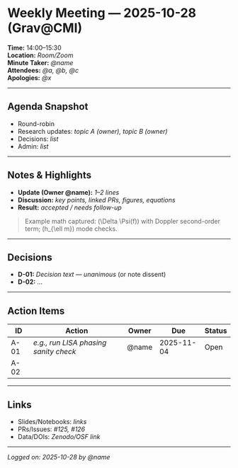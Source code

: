 # Weekly Meeting — 2025-10-28 (Grav@CMI)

**Time:** 14:00–15:30  
**Location:** _Room/Zoom_  
**Minute Taker:** _@name_  
**Attendees:** _@a, @b, @c_  
**Apologies:** _@x_

---

## Agenda Snapshot
- Round-robin
- Research updates: _topic A (owner), topic B (owner)_
- Decisions: _list_
- Admin: _list_

---

## Notes & Highlights
- **Update (Owner @name):** _1–2 lines_
- **Discussion:** _key points, linked PRs, figures, equations_
- **Result:** _accepted / needs follow-up_

> Example math captured: \(\Delta \Psi(f)\) with Doppler second-order term; \(h_{\ell m}\) mode checks.

---

## Decisions
- **D-01:** _Decision text_ — *unanimous* (or note dissent)
- **D-02:** _..._

---

## Action Items
| ID | Action | Owner | Due | Status |
|---|---|---|---|---|
| A-01 | _e.g., run LISA phasing sanity check_ | @name | 2025-11-04 | Open |
| A-02 |  |  |  |  |

---

## Links
- Slides/Notebooks: _links_
- PRs/Issues: _#125, #126_
- Data/DOIs: _Zenodo/OSF link_

---

_Logged on: 2025-10-28 by @name_
